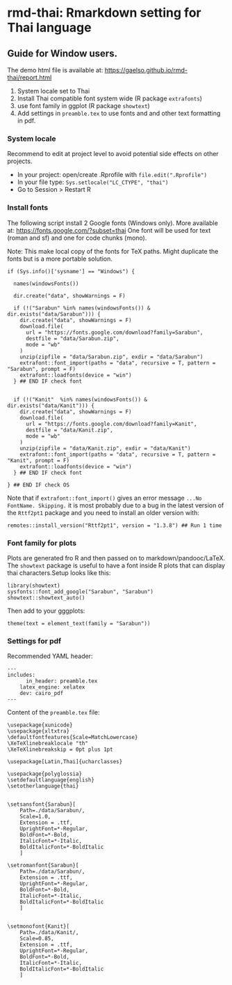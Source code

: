 # rmd-thai: Rmarkdown setting for Thai language

## Guide for Window users. 

The demo html file is available at: https://gaelso.github.io/rmd-thai/report.html

1. System locale set to Thai
1. Install Thai compatible font system wide (R package `extrafonts`)
1. use font family in ggplot (R package `showtext`)
1. Add settings in `preamble.tex` to use fonts and and other text formatting in pdf.

### System locale

Recommend to edit at project level to avoid potential side effects on other projects.

- In your project: open/create .Rprofile with `file.edit(".Rprofile")`  
- In your file type: `Sys.setlocale("LC_CTYPE", "thai")` 
- Go to Session > Restart R

### Install fonts 

The following script install 2 Google fonts (Windows only). More available at: https://fonts.google.com/?subset=thai
One font will be used for text (roman and sf) and one for code chunks (mono).

Note: This make local copy of the fonts for TeX paths. Might duplicate the fonts but is a more portable solution.

    if (Sys.info()['sysname'] == "Windows") {
      
      names(windowsFonts())
      
      dir.create("data", showWarnings = F)
      
      if (!("Sarabun" %in% names(windowsFonts()) & dir.exists("data/Sarabun"))) {
        dir.create("data", showWarnings = F)
        download.file(
          url = "https://fonts.google.com/download?family=Sarabun", 
          destfile = "data/Sarabun.zip", 
          mode = "wb"
        )
        unzip(zipfile = "data/Sarabun.zip", exdir = "data/Sarabun")
        extrafont::font_import(paths = "data", recursive = T, pattern = "Sarabun", prompt = F)
        extrafont::loadfonts(device = "win")
      } ## END IF check font
      
      
      if (!("Kanit"  %in% names(windowsFonts()) & dir.exists("data/Kanit"))) {
        dir.create("data", showWarnings = F)
        download.file(
          url = "https://fonts.google.com/download?family=Kanit", 
          destfile = "data/Kanit.zip", 
          mode = "wb"
        )
        unzip(zipfile = "data/Kanit.zip", exdir = "data/Kanit")
        extrafont::font_import(paths = "data", recursive = T, pattern = "Kanit", prompt = F)
        extrafont::loadfonts(device = "win")
      } ## END IF check font
      
    } ## END IF check OS
 
 
Note that if `extrafont::font_import()` gives an error message `...No FontName. Skipping.` it is most probably due to a bug in the latest version of the `Rttf2pt1` package and you need to install an older version with:

    remotes::install_version("Rttf2pt1", version = "1.3.8") ## Run 1 time



### Font family for plots

Plots are generated fro R and then passed on to markdown/pandooc/LaTeX. The `showtext` package is useful to have a font inside R plots that can display thai characters.Setup looks like this:

    library(showtext)
    sysfonts::font_add_google("Sarabun", "Sarabun")
    showtext::showtext_auto()

Then add to your gggplots:

    theme(text = element_text(family = "Sarabun"))



### Settings for pdf

Recommended YAML header:

    ---
    includes:
          in_header: preamble.tex
        latex_engine: xelatex
        dev: cairo_pdf
    ---

Content of the `preamble.tex` file:

    \usepackage{xunicode}
    \usepackage{xltxtra}
    \defaultfontfeatures{Scale=MatchLowercase}
    \XeTeXlinebreaklocale "th"
    \XeTeXlinebreakskip = 0pt plus 1pt
    
    \usepackage[Latin,Thai]{ucharclasses}
    
    \usepackage{polyglossia}
    \setdefaultlanguage{english}
    \setotherlanguage{thai}
    
    
    \setsansfont{Sarabun}[
        Path=./data/Sarabun/,
        Scale=1.0,
        Extension = .ttf,
        UprightFont=*-Regular,
        BoldFont=*-Bold,
        ItalicFont=*-Italic,
        BoldItalicFont=*-BoldItalic
        ]
    
    \setromanfont{Sarabun}[
        Path=./data/Sarabun/,
        Extension = .ttf,
        UprightFont=*-Regular,
        BoldFont=*-Bold,
        ItalicFont=*-Italic,
        BoldItalicFont=*-BoldItalic
        ]
    
    
    \setmonofont{Kanit}[
        Path=./data/Kanit/,
        Scale=0.85,
        Extension = .ttf,
        UprightFont=*-Regular,
        BoldFont=*-Bold,
        ItalicFont=*-Italic,
        BoldItalicFont=*-BoldItalic
        ]

